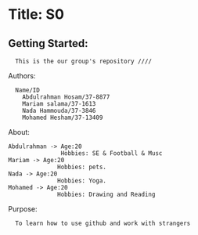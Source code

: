 
  
# Title: S0
## Getting Started:
      This is the our group's repository ////
Authors:

      Name/ID
        Abdulrahman Hosam/37-8877
        Mariam salama/37-1613
        Nada Hammouda/37-3846
        Mohamed Hesham/37-13409

About:


    Abdulrahman -> Age:20
                   Hobbies: SE & Football & Musc
    Mariam -> Age:20
                  Hobbies: pets.
    Nada -> Age:20
                  Hobbies: Yoga.
    Mohamed -> Age:20
                  Hobbies: Drawing and Reading
                   
Purpose:
      
      To learn how to use github and work with strangers
